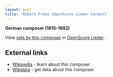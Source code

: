 ```yaml
---
layout: post
title: 'Robert Franz (OpenScore Lieder Corpus)'
---
```


__German composer (1815–1892)__

View [sets by this composer] in [OpenScore Lieder].

[sets by this composer]: https://musescore.com/openscore-lieder-corpus/sets?order=title&text=Franz,+Robert
[OpenScore Lieder]: https://musescore.com/openscore-lieder-corpus

## External links

- [Wikipedia] - learn about this composer.
- [Wikidata] - get data about this composer.

[Wikipedia]: https://en.wikipedia.org/wiki/Robert_Franz
[Wikidata]: https://www.wikidata.org/wiki/Q561967
